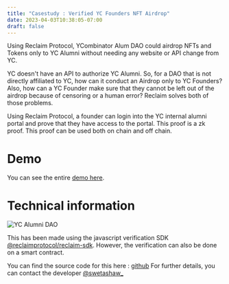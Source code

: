 ```yaml
---
title: "Casestudy : Verified YC Founders NFT Airdrop"
date: 2023-04-03T10:38:05-07:00
draft: false
---
```


Using Reclaim Protocol, YCombinator Alum DAO could airdrop NFTs and Tokens only to YC Alumni without needing any website or API change from YC. 

YC doesn't have an API to authorize YC Alumni. So, for a DAO that is not directly affiliated to YC, how can it conduct an Airdrop only to YC Founders? Also, how can a YC Founder make sure that they cannot be left out of the airdrop because of censoring or a human error? Reclaim solves both of those problems.

Using Reclaim Protocol, a founder can login into the YC internal alumni portal and prove that they have access to the portal. This proof is a zk proof. This proof can be used both on chain and off chain. 

# Demo
You can see the entire [demo here](https://www.loom.com/share/5f497f8b0a5342d3b6e43dc35d2b41fd).

# Technical information
![YC Alumni DAO](/images/seq-yc.png)

This has been made using the javascript verification SDK [@reclaimprotocol/reclaim-sdk](https://www.npmjs.com/package/@reclaimprotocol/reclaim-sdk). However, the verification can also be done on a smart contract.

You can find the source code for this here : [github](https://github.com)
For further details, you can contact the developer [@swetashaw_](https://twitter.com/swetashaw_)
